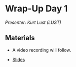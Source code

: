 # Wrap-Up Day 1

*Presenter: Kurt Lust (LUST)*


## Materials

<!--
Materials will be made available after the lecture
-->

<!--
<video src="https://462000265.lumidata.eu/2day-next/recordings/06-WrapUpDay1.mp4" controls="controls"></video>
-->
-   A video recording will follow.

-   [Slides](https://462000265.lumidata.eu/2day-next/files/LUMI-2day-next-I102-WrapUpDay1.pdf)
